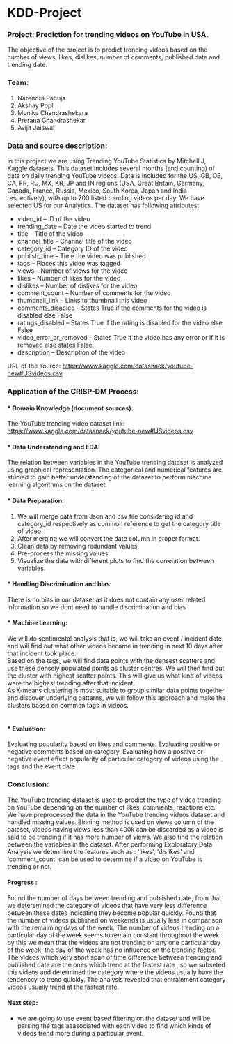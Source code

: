 # KDD-Project

### Project: Prediction for trending videos on YouTube in USA.
The objective of the project is to predict trending videos based on the number of views, likes, dislikes, number of comments, published date and trending date. 

### Team:
1. Narendra Pahuja
2. Akshay Popli
3. Monika Chandrashekara
4. Prerana Chandrashekar
5. Avijit Jaiswal

### Data and source description:
In this project we are using Trending YouTube Statistics by Mitchell J, Kaggle datasets. 
This dataset includes several months (and counting) of data on daily trending YouTube videos. Data is included for the US, GB, DE, CA, FR, RU, MX, KR, JP and IN regions (USA, Great Britain, Germany, Canada, France, Russia, Mexico, South Korea, Japan and India respectively), with up to 200 listed trending videos per day. We have selected US for our Analytics.
The dataset has following attributes:
* video_id – ID of the video
* trending_date – Date the video started to trend
* title – Title of the video 
* channel_title – Channel title of the video
* category_id – Category ID of the video 
* publish_time – Time the video was published
* tags – Places this video was tagged
* views – Number of views for the video
* likes – Number of likes for the video
* dislikes – Number of dislikes for the video
* comment_count – Number of comments for the video
* thumbnail_link – Links to thumbnail this video
* comments_disabled – States True if the comments for the video is disabled else False
* ratings_disabled – States True if the rating is disabled for the video else False
* video_error_or_removed – States True if the video has any error or if it is removed else states False.
* description – Description of the video

URL of the source: https://www.kaggle.com/datasnaek/youtube-new#USvideos.csv

### Application of the CRISP-DM Process: 

#### * Domain Knowledge (document sources):
The YouTube trending video dataset link: https://www.kaggle.com/datasnaek/youtube-new#USvideos.csv

#### * Data Understanding and EDA:
The relation between variables in the YouTube trending dataset is analyzed using graphical representation. The categorical and numerical features are studied to gain better understanding of the dataset to perform machine learning algorithms on the dataset.

#### * Data Preparation:
1. We will merge data from Json and csv file considering id and category_id respectively as common reference to get the category title of video.
2. After merging we will convert the date column in proper format.
3. Clean data by removing redundant values.
4. Pre-process the missing values.
5. Visualize the data with different plots to find the correlation between variables.

#### * Handling Discrimination and bias:
There is no bias in our dataset as it does not contain any user related information.so we dont need to handle discrimination and bias

#### * Machine Learning:

We will do sentimental analysis that is, we will take an event / incident date and will find out what other videos became in trending in next 10 days after that incident took place. <br>Based on the tags, we will find data points with the densest scatters and use these densely populated points as cluster centres. We will then find out the cluster with highest scatter points. This will give us what kind of videos were the highest trending after that incident. <br>As K-means clustering is most suitable to group similar data points together and discover underlying patterns, we will follow this approach and make the clusters based on common tags in videos. <br><br> 

#### * Evaluation:
Evaluating popularity based on likes and comments.
Evaluating positive or negative comments based on category. 
Evaluating how a positive or negative event effect popularity of particular category of videos using the tags and the event date  

### Conclusion:
The YouTube trending dataset is used to predict the type of video trending on YouTube depending on the number of likes, comments, reactions etc. 
We have preprocessed the data in the YouTube trending videos dataset and handled missing values. Binning method is used on views column of the dataset, videos having views less than 400k can be discarded as a video is said to be trending if it has more number of views. We also find the relation between the variables in the dataset. After performing Exploratory Data Analysis we determine the features such as : 'likes', 'dislikes' and 'comment_count' can be used to determine if a video on YouTube is trending or not.

 #### Progress :
Found the number of days between trending and published date, from that we deteremined the category of videos that have very less difference between these dates indicating they become popular quickly.
Found that the number of videos published on weekends is usually less in comparison with the remaiming days of the week.
The number of videos trending on a particular day of the week seems to remain constant throughout the week by this we mean that  the videos are not trending on any  one particular day of the week, the day of the week has no influence on the trending factor.
The videos which very short span of time difference between trending and published date are the ones which trend at the fastest rate , so we subseted this videos and determined the category where the videos usually have the tendenccy to trend quickly. The analysis revealed that entrainment category videos usually trend at the fastest rate. 

#### Next step:
* we are going to use event based filtering on the dataset and will be parsing the tags aaasociated with each video to find which kinds of videos trend more during a particular event.
